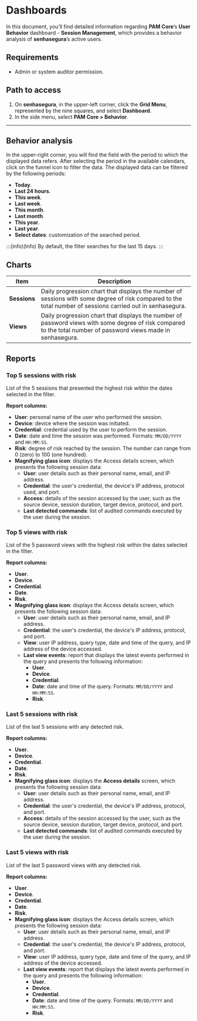 # Dashboards

In this document, you’ll find detailed information regarding **PAM Core**’s **User Behavior** dashboard - **Session Management**, which provides a behavior analysis of **senhasegura**’s active users.

## Requirements

- Admin or system auditor permission.

## Path to access

1. On **senhasegura**, in the upper-left corner, click the **Grid Menu**, represented by the nine squares, and select **Dashboard**.
2. In the side menu, select **PAM Core > Behavior**.

***

## Behavior analysis

In the upper-right corner, you will find the field with the period to which the displayed data refers. After selecting the period in the available calendars, click on the funnel icon to filter the data. The displayed data can be filtered by the following periods:

- **Today**.
- **Last 24 hours**.
- **This week**.
- **Last week**.
- **This month**.
- **Last month**.
- **This year**.
- **Last year**.
- **Select dates**: customization of the searched period.

:::(info)(Info)
By default, the filter searches for the last 15 days.
:::

## Charts

| Item | Description |
| --- | --- |
| **Sessions** | Daily progression chart that displays the number of sessions with some degree of risk compared to the total number of sessions carried out in senhasegura. |
| **Views** | Daily progression chart that displays the number of password views with some degree of risk compared to the total number of password views made in senhasegura. |

## Reports

### Top 5 sessions with risk

List of the 5 sessions that presented the highest risk within the dates selected in the filter.

**Report columns:**

- **User**: personal name of the user who performed the session.
- **Device**: device where the session was initiated.
- **Credential**: credential used by the user to perform the session.
- **Date**: date and time the session was performed. Formats: `MM/DD/YYYY` and `HH:MM:SS`.
- **Risk**: degree of risk reached by the session. The number can range from 0 (zero) to 100 (one hundred).
- **Magnifying glass icon**: displays the Access details screen, which presents the following session data:
  - **User**: user details such as their personal name, email, and IP address.
  - **Credential**: the user's credential, the device's IP address, protocol used, and port.
  - **Access**: details of the session accessed by the user, such as the source device, session duration, target device, protocol, and port.
  - **Last detected commands**: list of audited commands executed by the user during the session.

### Top 5 views with risk

List of the 5 password views with the highest risk within the dates selected in the filter.

**Report columns:**

- **User**.
- **Device**.
- **Credential**.
- **Date**.
- **Risk**.
- **Magnifying glass icon**: displays the Access details screen, which presents the following session data:
  - **User**: user details such as their personal name, email, and IP address.
  - **Credential**: the user's credential, the device's IP address, protocol, and port.
  - **View**: user IP address, query type, date and time of the query, and IP address of the device accessed.
  - **Last view events**: report that displays the latest events performed in the query and presents the following information:
    - **User**.
    - **Device**.
    - **Credential**.
    - **Date**: date and time of the query. Formats: `MM/DD/YYYY` and `HH:MM:SS`.
    - **Risk**.

### Last 5 sessions with risk

List of the last 5 sessions with any detected risk.

**Report columns:**

- **User**.
- **Device**.
- **Credential**.
- **Date**.
- **Risk**.
- **Magnifying glass icon**: displays the **Access details** screen, which presents the following session data:
  - **User**: user details such as their personal name, email, and IP address.
  - **Credential**: the user's credential, the device's IP address, protocol, and port.
  - **Access**: details of the session accessed by the user, such as the source device, session duration, target device, protocol, and port.
  - **Last detected commands**: list of audited commands executed by the user during the session.

### Last 5 views with risk

List of the last 5 password views with any detected risk.

**Report columns:**

- **User**.
- **Device**.
- **Credential**.
- **Date**.
- **Risk**.
- **Magnifying glass icon**: displays the Access details screen, which presents the following session data:
  - **User**: user details such as their personal name, email, and IP address.
  - **Credential**: the user's credential, the device's IP address, protocol, and port.
  - **View**: user IP address, query type, date and time of the query, and IP address of the device accessed.
  - **Last view events**: report that displays the latest events performed in the query and presents the following information:
    - **User**.
    - **Device**.
    - **Credential**.
    - **Date**: date and time of the query. Formats: `MM/DD/YYYY` and `HH:MM:SS`.
    - **Risk**.
